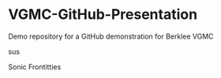 # VGMC-GitHub-Presentation

Demo repository for a GitHub demonstration for Berklee VGMC

sus



Sonic Frontitties

